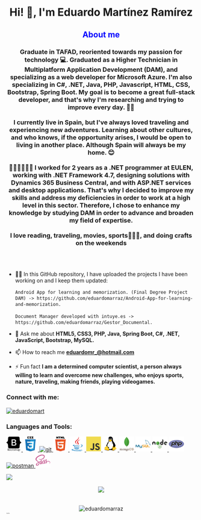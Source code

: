 <h1 align="center">Hi! 👋, I'm Eduardo Martínez Ramírez</h1>
<h2 align="center" style="color: blue;">About me</h2>

<h3 align="center">Graduate in TAFAD, reoriented towards my passion for technology 💻. Graduated as a Higher Technician in Multiplatform Application Development (DAM), and specializing as a web developer for Microsoft Azure. I'm also specializing in C#, .NET, Java, PHP, Javascript, HTML, CSS, Bootstrap, Spring Boot. My goal is to become a great full-stack developer, and that's why I'm researching and trying to improve every day. 💪💪 
<br/><br/>
I currently live in Spain, but I've always loved traveling and experiencing new adventures. Learning about other cultures, and who knows, if the opportunity arises, I would be open to living in another place. Although Spain will always be my home. 😊 
<br/><br/>
🕵🏼‍♂️👨🏼‍💻 I worked for 2 years as a .NET programmer at EULEN, working with .NET Framework 4.7, designing solutions with Dynamics 365 Business Central, and with ASP.NET services and desktop applications.
That's why I decided to improve my skills and address my deficiencies in order to work at a high level in this sector. Therefore, I chose to enhance my knowledge by studying DAM in order to advance and broaden my field of expertise.
<br/><br/>
I love reading, traveling, movies, sports🏃🏼‍♂️, and doing crafts on the weekends</h3>
<br/><br/>


- 👨‍💻 In this GitHub repository, I have uploaded the projects I have been working on and I keep them updated:
      
      Android App for learning and memorization. (Final Degree Project DAM) -> https://github.com/eduardomarraz/Android-App-for-learning-and-memorization.
    
      Document Manager developed with intuye.es -> https://github.com/eduardomarraz/Gestor_Documental.
      

- 💬 Ask me about **HTML5, CSS3, PHP, Java, Spring Boot, C#, .NET, JavaScript, Bootstrap, MySQL.**

- 📫 How to reach me **eduardomr_@hotmail.com**

- ⚡ Fun fact **I am a determined computer scientist, a person always willing to learn and overcome new challenges, who enjoys sports, nature, traveling, making friends, playing videogames.**

<h3 align="left">Connect with me:</h3>
<p align="left">
<a href="https://www.linkedin.com/in/eduardo-martinez-ramirez/" target="blank"><img align="center" src="https://raw.githubusercontent.com/rahuldkjain/github-profile-readme-generator/master/src/images/icons/Social/linked-in-alt.svg" alt="eduardomart" height="30" width="40" /></a>
</p>

<h3 align="left">Languages and Tools:</h3>
<p align="left"> <a href="https://getbootstrap.com" target="_blank" rel="noreferrer"> <img src="https://raw.githubusercontent.com/devicons/devicon/master/icons/bootstrap/bootstrap-plain-wordmark.svg" alt="bootstrap" width="40" height="40"/> </a> <a href="https://www.w3schools.com/css/" target="_blank" rel="noreferrer"> <img src="https://raw.githubusercontent.com/devicons/devicon/master/icons/css3/css3-original-wordmark.svg" alt="css3" width="40" height="40"/> </a> <a href="https://git-scm.com/" target="_blank" rel="noreferrer"> <img src="https://www.vectorlogo.zone/logos/git-scm/git-scm-icon.svg" alt="git" width="40" height="40"/> </a> <a href="https://www.w3.org/html/" target="_blank" rel="noreferrer"> <img src="https://raw.githubusercontent.com/devicons/devicon/master/icons/html5/html5-original-wordmark.svg" alt="html5" width="40" height="40"/> </a> <a href="https://www.java.com" target="_blank" rel="noreferrer"> <img src="https://raw.githubusercontent.com/devicons/devicon/master/icons/java/java-original.svg" alt="java" width="40" height="40"/> </a> <a href="https://developer.mozilla.org/en-US/docs/Web/JavaScript" target="_blank" rel="noreferrer"> <img src="https://raw.githubusercontent.com/devicons/devicon/master/icons/javascript/javascript-original.svg" alt="javascript" width="40" height="40"/> </a> <a href="https://www.linux.org/" target="_blank" rel="noreferrer"> <img src="https://raw.githubusercontent.com/devicons/devicon/master/icons/linux/linux-original.svg" alt="linux" width="40" height="40"/> </a> <a href="https://www.mongodb.com/" target="_blank" rel="noreferrer"> <img src="https://raw.githubusercontent.com/devicons/devicon/master/icons/mongodb/mongodb-original-wordmark.svg" alt="mongodb" width="40" height="40"/> </a> <a href="https://www.mysql.com/" target="_blank" rel="noreferrer"> <img src="https://raw.githubusercontent.com/devicons/devicon/master/icons/mysql/mysql-original-wordmark.svg" alt="mysql" width="40" height="40"/> </a> <a href="https://nodejs.org" target="_blank" rel="noreferrer"> <img src="https://raw.githubusercontent.com/devicons/devicon/master/icons/nodejs/nodejs-original-wordmark.svg" alt="nodejs" width="40" height="40"/> </a> <a href="https://www.php.net" target="_blank" rel="noreferrer"> <img src="https://raw.githubusercontent.com/devicons/devicon/master/icons/php/php-original.svg" alt="php" width="40" height="40"/> </a> <a href="https://postman.com" target="_blank" rel="noreferrer"> <img src="https://www.vectorlogo.zone/logos/getpostman/getpostman-icon.svg" alt="postman" width="40" height="40"/> </a> <a href="https://sass-lang.com" target="_blank" rel="noreferrer"> <img src="https://raw.githubusercontent.com/devicons/devicon/master/icons/sass/sass-original.svg" alt="sass" width="40" height="40"/> </a> </p>
<p [![My Skills](https://skillicons.dev/icons?i=java,kotlin,nodejs,figma&theme=light)](https://skillicons.dev)
<a href="https://skillicons.dev">
    <img src="https://skillicons.dev/icons?i=azure,.net,c#,docker,c++,vim,java,kotlin,nodejs,figma&theme=light" />
  </a>
</p>
<p align="center">
  <a href="https://skillicons.dev">
    <img src="https://skillicons.dev/icons?i=git,docker,c,vim,java,kotlin,nodejs,figma&theme=light" />
  </a>
</p>
<br/>
<div style="text-align: center;">
  <img src="https://github-readme-stats.vercel.app/api/top-langs?username=eduardomarraz&show_icons=true&locale=en&layout=compact" alt="eduardomarraz" />
</div>
``

